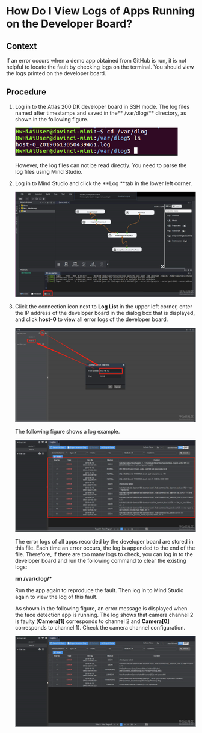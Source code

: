 # How Do I View Logs of Apps Running on the Developer Board?<a name="EN-US_TOPIC_0196221491"></a>

## Context<a name="section15190114561716"></a>

If an error occurs when a demo app obtained from GitHub is run, it is not helpful to locate the fault by checking logs on the terminal. You should view the logs printed on the developer board.

## Procedure<a name="section955743111199"></a>

1.  Log in to the Atlas 200 DK developer board in SSH mode. The log files named after timestamps and saved in the** /var/dlog/**  directory, as shown in the following figure.

    ![](figures/en-us_image_0196221498.png)

    However, the log files can not be read directly. You need to parse the log files using  Mind Studio.

2.  Log in to  Mind Studio  and click the  **Log **tab in the lower left corner.

    ![](figures/en-us_image_0196221388.png)

3.  Click the connection icon next to  **Log List**  in the upper left corner, enter the IP address of the developer board in the dialog box that is displayed, and click  **host-0**  to view all error logs of the developer board.

    ![](figures/en-us_image_0196221421.png)

    The following figure shows a log example.

    ![](figures/en-us_image_0196221441.png)

    The error logs of all apps recorded by the developer board are stored in this file. Each time an error occurs, the log is appended to the end of the file. Therefore, if there are too many logs to check, you can log in to the developer board and run the following command to clear the existing logs:

    **rm /var/dlog/\***

    Run the app again to reproduce the fault. Then log in to  Mind Studio  again to view the log of this fault.

    As shown in the following figure, an error message is displayed when the face detection app is running. The log shows that camera channel 2 is faulty \(**Camera\[1\]**  corresponds to channel 2 and  **Camera\[0\]**  corresponds to channel 1\). Check the camera channel configuration.

    ![](figures/en-us_image_0196221469.png)


